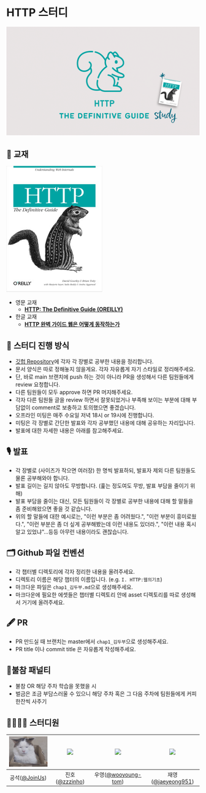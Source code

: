 # HTTP 스터디
<p align="center"><img src = "cover_image.png"/></p>

## 📖 교재
![http_cover](http_cover.jpeg)
- 영문 교재
  - [**HTTP: The Definitive Guide (OREILLY)**](https://www.oreilly.com/library/view/http-the-definitive/1565925092/)
- 한글 교재
  - [**HTTP 완벽 가이드 웹은 어떻게 동작하는가**](http://www.kyobobook.co.kr/product/detailViewKor.laf?mallGb=KOR&ejkGb=KOR&barcode=9788966261208)

## 📜 스터디 진행 방식

- [깃헙 Repository](https://github.com/2022-PNU-CS-Study/HTTP)에 각자 각 장별로 공부한 내용을 정리합니다.
- 문서 양식은 따로 정해놓지 않을게요. 각자 자유롭게 자기 스타일로 정리해주세요.
- 단, 바로 main 브랜치에 push 하는 것이 아니라 PR을 생성해서 다른 팀원들에게 review 요청합니다.
- 다른 팀원들이 모두 approve 하면 PR 머지해주세요.
- 각자 다른 팀원들 글을 review 하면서 잘못되었거나 부족해 보이는 부분에 대해 부담없이 comment로 보충하고 토의했으면 좋겠습니다.
- 오프라인 미팅은 매주 수요일 저녁 18시 or 19시에 진행합니다.
- 미팅은 각 장별로 간단한 발표와 각자 공부했던 내용에 대해 공유하는 자리입니다.
- 발표에 대한 자세한 내용은 아래를 참고해주세요.

## 🎙 발표

- 각 장별로 (사이즈가 작으면 여러장) 한 명씩 발표하되, 발표자 제외 다른 팀원들도 물론 공부해와야 합니다.
- 발표 길이는 길지 않아도 무방합니다. (훑는 정도여도 무방, 발표 부담을 줄이기 위해)
- 발표 부담을 줄이는 대신, 모든 팀원들이 각 장별로 공부한 내용에 대해 할 말들을 좀 준비해왔으면 좋을 것 같습니다.
- 위의 할 말들에 대한 예시로는, "이런 부분은 좀 어려웠다.", "이런 부분이 흥미로웠다.", "이런 부분은 좀 더 싶게 공부해봤는데 이런 내용도 있더라.", "이런 내용 혹시 알고 있었냐"...등등 아무런 내용이라도 괜찮습니다.

## 🗂 Github 파일 컨벤션

- 각 챕터별 디렉토리에 각자 정리한 내용을 올려주세요.
- 디렉토리 이름은 해당 챕터의 이름입니다. (e.g. `I. HTTP:웹의기초`)
- 마크다운 파일은 `chap1_김두부.md`으로 생성해주세요.
- 마크다운에 필요한 에셋들은 챕터별 디렉토리 안에 asset 디렉토리를 따로 생성해서 거기에 올려주세요.

## 🖋 PR

- PR 만드실 때 브랜치는 master에서 `chap1_김두부`으로 생성해주세요.
- PR title 이나 commit title 은 자유롭게 작성해주세요.

## 🥤불참 패널티

- 불참 OR 해당 주차 학습을 못했을 시
- 벌금은 조금 부담스러울 수 있으니 해당 주차 혹은 그 다음 주차에 팀원들에게 커피 한잔씩 사주기

## 👩‍💻🧑‍💻 스터디원
<img src="joinus.png" width=120> | <img src="https://avatars.githubusercontent.com/u/59327026?v=4" width=100> | <img src="https://avatars.githubusercontent.com/u/59275331?v=4" width=100> | <img src="https://avatars.githubusercontent.com/u/38307205?v=4" width=100>
:---: | :---: | :---: | :---: |
공석([@JoinUs](https://github.com/2022-PNU-CS-Study/HTTP)) | 진호([@zzzinho](https://github.com/zzzinho)) | 우영([@wooyoung-tom](https://github.com/wooyoung-tom)) | 재영([@jaeyeong951](https://github.com/jaeyeong951))
